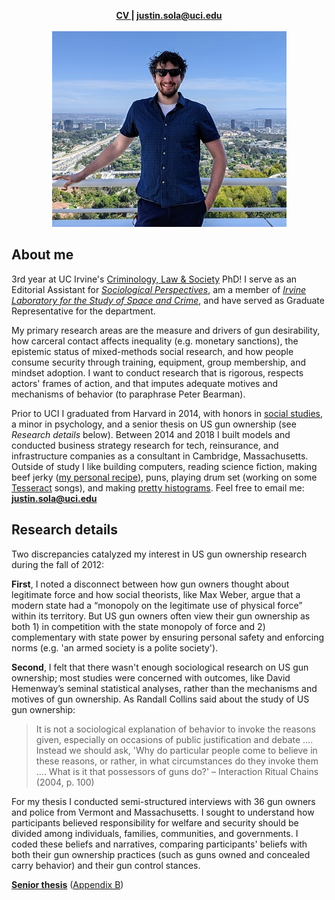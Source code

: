 <head>
  <link rel="shortcut icon" href="favicon.ico?v=BGAqyRPREE">
  <link rel="apple-touch-icon" sizes="180x180" href="icons/apple-touch-icon.png?v=BGAqyRPREE">
  <link rel="icon" type="image/png" sizes="32x32" href="icons/favicon-32x32.png?v=BGAqyRPREE">
  <link rel="icon" type="image/png" sizes="16x16" href="icons/favicon-16x16.png?v=BGAqyRPREE">
  <link rel="manifest" href="icons/site.webmanifest?v=BGAqyRPREE">
  <link rel="mask-icon" href="icons/safari-pinned-tab.svg?v=BGAqyRPREE" color="#5bbad5">
  <meta name="msapplication-TileColor" content="#da532c">
  <meta name="theme-color" content="#ffffff">
</head>

<p align="center">
  <b>
    <a href="https://github.com/justinsola/justinsola.github.com/blob/master/files/CV January 2021.pdf">CV </a> | 
    <a href="justin.sola@uci.edu"> justin.sola@uci.edu  </a>
  </b>
  <br><br>
<img src="https://raw.githubusercontent.com/justinsola/justinsola.github.com/master/files/headshot_square_smallest_compressed.jpg">
</p>

## About me
3rd year at UC Irvine's [Criminology, Law & Society](https://cls.soceco.uci.edu/pages/phd-program) PhD! I serve as an Editorial Assistant for <i>[Sociological Perspectives](https://journals.sagepub.com/home/spx)</i>, am a member of <i>[Irvine Laboratory for the Study of Space and Crime](http://ilssc.soceco.uci.edu/)</i>, and have served as Graduate Representative for the department.

My primary research areas are the measure and drivers of gun desirability, how carceral contact affects inequality (e.g. monetary sanctions), the epistemic status of mixed-methods social research, and how people consume security through training, equipment, group membership, and mindset adoption.  I want to conduct research that is rigorous, respects actors' frames of action, and that imputes adequate motives and mechanisms of behavior (to paraphrase Peter Bearman).

Prior to UCI I graduated from Harvard in 2014, with honors in [social studies](https://socialstudies.fas.harvard.edu/), a minor in psychology, and a senior thesis on US gun ownership (see _Research details_ below). Between 2014 and 2018 I built models and conducted business strategy research for tech, reinsurance, and infrastructure companies as a consultant in Cambridge, Massachusetts. Outside of study I like building computers, reading science fiction, making beef jerky ([my personal recipe](https://docs.google.com/spreadsheets/d/14g3BNcLFfN2xKgDRqwK4-0S1jt4SJRSaw_OR_8raQ0g/edit?usp=sharing)), puns, playing drum set (working on some [Tesseract](https://www.tesseractband.co.uk/) songs), and making [pretty histograms](https://github.com/justinsola/justinsola.github.com/tree/master/code). Feel free to email me:  <b> justin.sola@uci.edu </b>

## Research details

Two discrepancies catalyzed my interest in US gun ownership research during the fall of 2012:

**First**, I noted a disconnect between how gun owners thought about legitimate force and how social theorists, like Max Weber, argue that a modern state had a “monopoly on the legitimate use of physical force” within its territory. But US gun owners often view their gun ownership as both 1) in competition with the state monopoly of force and 2) complementary with state power by ensuring personal safety and enforcing norms (e.g. 'an armed society is a polite society').

**Second**, I felt that there wasn't enough sociological research on US gun ownership; most studies were concerned with outcomes, like David Hemenway’s seminal statistical analyses, rather than the mechanisms and motives of gun ownership. As Randall Collins said about the study of US gun ownership:
>It is not a sociological explanation of behavior to invoke the reasons given, especially on occasions of public justification and debate .... Instead we should ask, 'Why do particular people come to believe in these reasons, or rather, in what circumstances do they invoke them .... What is it that possessors of guns do?' – Interaction Ritual Chains (2004, p. 100)

For my thesis I conducted semi-structured interviews with 36 gun owners and police from Vermont and Massachusetts. I sought to understand how participants believed responsibility for welfare and security should be divided among individuals, families, communities, and governments. I coded these beliefs and narratives, comparing participants' beliefs with both their gun ownership practices (such as guns owned and concealed carry behavior) and their gun control stances.

**[Senior thesis](https://github.com/justinsola/justinsola.github.com/raw/master/files/Guns_in_the_Ideal_Society.pdf)**  ([Appendix B](https://github.com/justinsola/justinsola.github.com/raw/master/files/Appendix-B_%E2%80%93_Guns_in_the_Ideal_Society.pdf))
